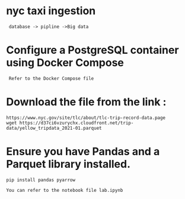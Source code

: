 # nyc taxi ingestion
     database -> pipline ->Big data

# Configure a PostgreSQL container using Docker Compose
     Refer to the Docker Compose file

# Download the file from the link : 
    https://www.nyc.gov/site/tlc/about/tlc-trip-record-data.page
    wget https://d37ci6vzurychx.cloudfront.net/trip-data/yellow_tripdata_2021-01.parquet

# Ensure you have Pandas and a Parquet library installed. 

    pip install pandas pyarrow

    You can refer to the notebook file lab.ipynb 